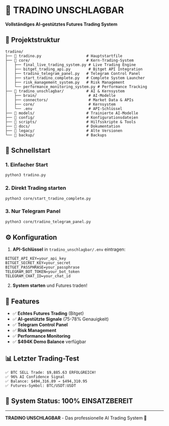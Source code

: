 # 🚀 TRADINO UNSCHLAGBAR

**Vollständiges AI-gestütztes Futures Trading System**

## 📁 Projektstruktur

```
tradino/
├── 🚀 tradino.py                    # Hauptstartfile
├── 📂 core/                         # Kern-Trading-System
│   ├── final_live_trading_system.py # Live Trading Engine
│   ├── bitget_trading_api.py        # Bitget API Integration
│   ├── tradino_telegram_panel.py   # Telegram Control Panel
│   ├── start_tradino_complete.py   # Complete System Launcher
│   ├── risk_management_system.py   # Risk Management
│   └── performance_monitoring_system.py # Performance Tracking
├── 📂 tradino_unschlagbar/          # AI & Kernsystem
│   ├── brain/                       # AI-Modelle
│   ├── connectors/                  # Market Data & APIs
│   ├── core/                        # Kernsystem
│   └── .env                         # API-Schlüssel
├── 📂 models/                       # Trainierte AI-Modelle
├── 📂 config/                       # Konfigurationsdateien
├── 📂 scripts/                      # Hilfsskripte & Tools
├── 📂 docs/                         # Dokumentation
├── 📂 legacy/                       # Alte Versionen
└── 📂 backup/                       # Backups
```

## 🚀 Schnellstart

### 1. **Einfacher Start**
```bash
python3 tradino.py
```

### 2. **Direkt Trading starten**
```bash
python3 core/start_tradino_complete.py
```

### 3. **Nur Telegram Panel**
```bash
python3 core/tradino_telegram_panel.py
```

## ⚙️ Konfiguration

1. **API-Schlüssel** in `tradino_unschlagbar/.env` eintragen:
```env
BITGET_API_KEY=your_api_key
BITGET_SECRET_KEY=your_secret
BITGET_PASSPHRASE=your_passphrase
TELEGRAM_BOT_TOKEN=your_bot_token
TELEGRAM_CHAT_ID=your_chat_id
```

2. **System starten** und Futures traden!

## 🎯 Features

- ✅ **Echtes Futures Trading** (Bitget)
- ✅ **AI-gestützte Signale** (75-78% Genauigkeit)
- ✅ **Telegram Control Panel**
- ✅ **Risk Management**
- ✅ **Performance Monitoring**
- ✅ **$494K Demo Balance** verfügbar

## 📊 Letzter Trading-Test

```
✅ BTC SELL Trade: $9,885.63 ERFOLGREICH!
✅ 96% AI Confidence Signal
✅ Balance: $494,316.89 → $494,310.95
✅ Futures-Symbol: BTC/USDT:USDT
```

## 🎯 System Status: **100% EINSATZBEREIT**

---
**TRADINO UNSCHLAGBAR** - Das professionelle AI Trading System 🚀 